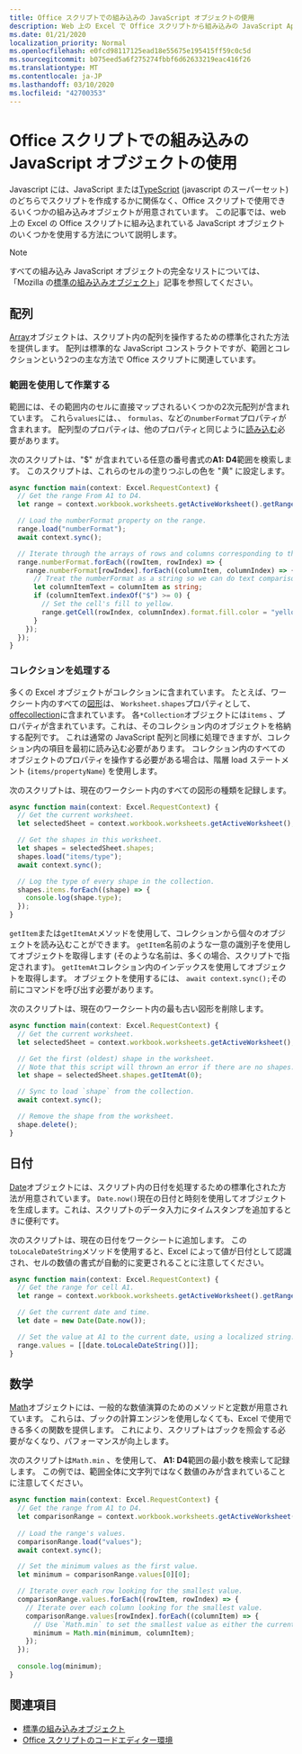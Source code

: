 ```yaml
---
title: Office スクリプトでの組み込みの JavaScript オブジェクトの使用
description: Web 上の Excel で Office スクリプトから組み込みの JavaScript Api を呼び出す方法について説明します。
ms.date: 01/21/2020
localization_priority: Normal
ms.openlocfilehash: e0fcd98117125ead18e55675e195415ff59c0c5d
ms.sourcegitcommit: b075eed5a6f275274fbbf6d62633219eac416f26
ms.translationtype: MT
ms.contentlocale: ja-JP
ms.lasthandoff: 03/10/2020
ms.locfileid: "42700353"
---
```

# <a name="using-built-in-javascript-objects-in-office-scripts"></a>Office スクリプトでの組み込みの JavaScript オブジェクトの使用

Javascript には、JavaScript または[TypeScript](../overview/code-editor-environment.md) (javascript のスーパーセット) のどちらでスクリプトを作成するかに関係なく、Office スクリプトで使用できるいくつかの組み込みオブジェクトが用意されています。 この記事では、web 上の Excel の Office スクリプトに組み込まれている JavaScript オブジェクトのいくつかを使用する方法について説明します。

> [!NOTE]
> すべての組み込み JavaScript オブジェクトの完全なリストについては、「Mozilla の[標準の組み込みオブジェクト](https://developer.mozilla.org/docs/Web/JavaScript/Reference/Global_Objects)」記事を参照してください。

## <a name="array"></a>配列

[Array](https://developer.mozilla.org/docs/Web/JavaScript/Reference/Global_Objects/Array)オブジェクトは、スクリプト内の配列を操作するための標準化された方法を提供します。 配列は標準的な JavaScript コンストラクトですが、範囲とコレクションという2つの主な方法で Office スクリプトに関連しています。

### <a name="working-with-ranges"></a>範囲を使用して作業する

範囲には、その範囲内のセルに直接マップされるいくつかの2次元配列が含まれています。 これら`values`には、、 `formulas`、などの`numberFormat`プロパティが含まれます。 配列型のプロパティは、他のプロパティと同じように[読み込む](scripting-fundamentals.md#sync-and-load)必要があります。

次のスクリプトは、"$" が含まれている任意の番号書式の**A1: D4**範囲を検索します。 このスクリプトは、これらのセルの塗りつぶしの色を "黄" に設定します。

```TypeScript
async function main(context: Excel.RequestContext) {
  // Get the range From A1 to D4.
  let range = context.workbook.worksheets.getActiveWorksheet().getRange("A1:D4");

  // Load the numberFormat property on the range.
  range.load("numberFormat");
  await context.sync();

  // Iterate through the arrays of rows and columns corresponding to those in the range.
  range.numberFormat.forEach((rowItem, rowIndex) => {
    range.numberFormat[rowIndex].forEach((columnItem, columnIndex) => {
      // Treat the numberFormat as a string so we can do text comparisons.
      let columnItemText = columnItem as string;
      if (columnItemText.indexOf("$") >= 0) {
        // Set the cell's fill to yellow.
        range.getCell(rowIndex, columnIndex).format.fill.color = "yellow";
      }
    });
  });
}
```

### <a name="working-with-collections"></a>コレクションを処理する

多くの Excel オブジェクトがコレクションに含まれています。 たとえば、ワークシート内のすべての[図形](/javascript/api/office-scripts/excel/excel.shape)は、 `Worksheet.shapes`プロパティとして、 [offecollection](/javascript/api/office-scripts/excel/excel.shapecollection)に含まれています。 各`*Collection`オブジェクトには`items` 、プロパティが含まれています。これは、そのコレクション内のオブジェクトを格納する配列です。 これは通常の JavaScript 配列と同様に処理できますが、コレクション内の項目を最初に読み込む必要があります。 コレクション内のすべてのオブジェクトのプロパティを操作する必要がある場合は、階層 load ステートメント (`items/propertyName`) を使用します。

次のスクリプトは、現在のワークシート内のすべての図形の種類を記録します。

```TypeScript
async function main(context: Excel.RequestContext) {
  // Get the current worksheet.
  let selectedSheet = context.workbook.worksheets.getActiveWorksheet();

  // Get the shapes in this worksheet.
  let shapes = selectedSheet.shapes;
  shapes.load("items/type");
  await context.sync();

  // Log the type of every shape in the collection.
  shapes.items.forEach((shape) => {
    console.log(shape.type);
  });
}
```

`getItem`または`getItemAt`メソッドを使用して、コレクションから個々のオブジェクトを読み込むことができます。 `getItem`名前のような一意の識別子を使用してオブジェクトを取得します (そのような名前は、多くの場合、スクリプトで指定されます)。 `getItemAt`コレクション内のインデックスを使用してオブジェクトを取得します。 オブジェクトを使用するには、 `await context.sync();`その前にコマンドを呼び出す必要があります。

次のスクリプトは、現在のワークシート内の最も古い図形を削除します。

```Typescript
async function main(context: Excel.RequestContext) {
  // Get the current worksheet.
  let selectedSheet = context.workbook.worksheets.getActiveWorksheet();

  // Get the first (oldest) shape in the worksheet.
  // Note that this script will thrown an error if there are no shapes.
  let shape = selectedSheet.shapes.getItemAt(0);

  // Sync to load `shape` from the collection.
  await context.sync();

  // Remove the shape from the worksheet.
  shape.delete();
}
```

## <a name="date"></a>日付

[Date](https://developer.mozilla.org/docs/Web/JavaScript/Reference/Global_Objects/Date)オブジェクトには、スクリプト内の日付を処理するための標準化された方法が用意されています。 `Date.now()`現在の日付と時刻を使用してオブジェクトを生成します。これは、スクリプトのデータ入力にタイムスタンプを追加するときに便利です。

次のスクリプトは、現在の日付をワークシートに追加します。 この`toLocaleDateString`メソッドを使用すると、Excel によって値が日付として認識され、セルの数値の書式が自動的に変更されることに注意してください。

```TypeScript
async function main(context: Excel.RequestContext) {
  // Get the range for cell A1.
  let range = context.workbook.worksheets.getActiveWorksheet().getRange("A1");

  // Get the current date and time.
  let date = new Date(Date.now());

  // Set the value at A1 to the current date, using a localized string.
  range.values = [[date.toLocaleDateString()]];
}
```

## <a name="math"></a>数学

[Math](https://developer.mozilla.org/docs/Web/JavaScript/Reference/Global_Objects/Math)オブジェクトには、一般的な数値演算のためのメソッドと定数が用意されています。 これらは、ブックの計算エンジンを使用しなくても、Excel で使用できる多くの関数を提供します。 これにより、スクリプトはブックを照会する必要がなくなり、パフォーマンスが向上します。

次のスクリプトは`Math.min` 、を使用して、 **A1: D4**範囲の最小数を検索して記録します。 この例では、範囲全体に文字列ではなく数値のみが含まれていることに注意してください。

```TypeScript
async function main(context: Excel.RequestContext) {
  // Get the range from A1 to D4.
  let comparisonRange = context.workbook.worksheets.getActiveWorksheet().getRange("A1:D4");
  
  // Load the range's values.
  comparisonRange.load("values");
  await context.sync();

  // Set the minimum values as the first value.
  let minimum = comparisonRange.values[0][0];

  // Iterate over each row looking for the smallest value.
  comparisonRange.values.forEach((rowItem, rowIndex) => {
    // Iterate over each column looking for the smallest value.
    comparisonRange.values[rowIndex].forEach((columnItem) => {
      // Use `Math.min` to set the smallest value as either the current cell's value or the previous minimum.
      minimum = Math.min(minimum, columnItem);
    });
  });
  
  console.log(minimum);
}

```

## <a name="see-also"></a>関連項目

- [標準の組み込みオブジェクト](https://developer.mozilla.org/docs/Web/JavaScript/Reference/Global_Objects)
- [Office スクリプトのコードエディター環境](../overview/code-editor-environment.md)
